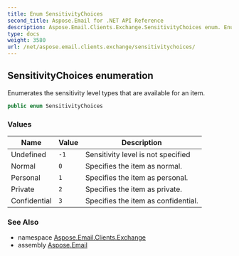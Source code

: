```yaml
---
title: Enum SensitivityChoices
second_title: Aspose.Email for .NET API Reference
description: Aspose.Email.Clients.Exchange.SensitivityChoices enum. Enumerates the sensitivity level types that are available for an item
type: docs
weight: 3580
url: /net/aspose.email.clients.exchange/sensitivitychoices/
---
```

## SensitivityChoices enumeration

Enumerates the sensitivity level types that are available for an item.

```csharp
public enum SensitivityChoices
```

### Values

| Name | Value | Description |
| --- | --- | --- |
| Undefined | `-1` | Sensitivity level is not specified |
| Normal | `0` | Specifies the item as normal. |
| Personal | `1` | Specifies the item as personal. |
| Private | `2` | Specifies the item as private. |
| Confidential | `3` | Specifies the item as confidential. |

### See Also

* namespace [Aspose.Email.Clients.Exchange](../../aspose.email.clients.exchange/)
* assembly [Aspose.Email](../../)


